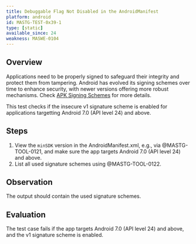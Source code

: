 ```yaml
---
title: Debuggable Flag Not Disabled in the AndroidManifest
platform: android
id: MASTG-TEST-0x39-1
type: [static]
available_since: 24
weakness: MASWE-0104
---
```


## Overview

Applications need to be properly signed to safeguard their integrity and protect them from tampering. Android has evolved its signing schemes over time to enhance security, with newer versions offering more robust mechanisms. Check [APK Signing Schemes](../../../Document/0x05a-Platform-Overview.md#signing-process) for more details.

This test checks if the insecure v1 signature scheme is enabled for applications targetting Android 7.0 (API level 24) and above.

## Steps

1. View the `minSDK` version in the AndroidManifest.xml, e.g., via @MASTG-TOOL-0121, and make sure the app targets Android 7.0 (API level 24) and above.
2. List all used signature schemes using @MASTG-TOOL-0122.

## Observation

The output should contain the used signature schemes.

## Evaluation

The test case fails if the app targets Android 7.0 (API level 24) and above, and the v1 signature scheme is enabled.
